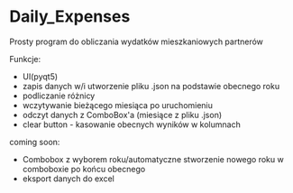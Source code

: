 # Daily_Expenses
Prosty program do obliczania wydatków mieszkaniowych partnerów

Funkcje:
- UI(pyqt5)
- zapis danych w/i utworzenie pliku .json na podstawie obecnego roku
- podliczanie różnicy
- wczytywanie bieżącego miesiąca po uruchomieniu
- odczyt danych z ComboBox'a (miesiące z pliku .json)
- clear button - kasowanie obecnych wyników w kolumnach

 coming soon:
- Combobox z wyborem roku/automatyczne stworzenie nowego roku w comboboxie po końcu obecnego
- eksport danych do excel
